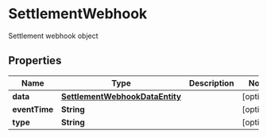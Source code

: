 

# SettlementWebhook

Settlement webhook object

## Properties

| Name | Type | Description | Notes |
|------------ | ------------- | ------------- | -------------|
|**data** | [**SettlementWebhookDataEntity**](SettlementWebhookDataEntity.md) |  |  [optional] |
|**eventTime** | **String** |  |  [optional] |
|**type** | **String** |  |  [optional] |



